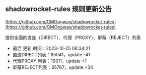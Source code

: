## shadowrocket-rules 规则更新公告

[https://github.com/GMOogway/shadowrocket-rules](https://github.com/GMOogway/shadowrocket-rules)

提供全面的直连（DIRECT）、代理（PROXY）、屏蔽（REJECT）列表
- 最后 更新 时间：2023-10-25 06:34:21
- 直连DIRECT列表：65041，update -41
- 代理PROXY 列表：19311，update +1
- 屏蔽REJECT列表：65767，update +34